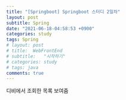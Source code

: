 ```yaml
---
title: "[Springboot] Springboot 스터디 2일차"
layout: post
subtitle: Spring
date: "2021-06-18-04:58:53 +0900"
categories: study
tags: Spring
# layout: post
# title:  WebFrontEnd
# subtitle:   "시작하기"
# categories: study
# tags: java
comments: true
---
```


디비에서 조회한 목록 보여줌
